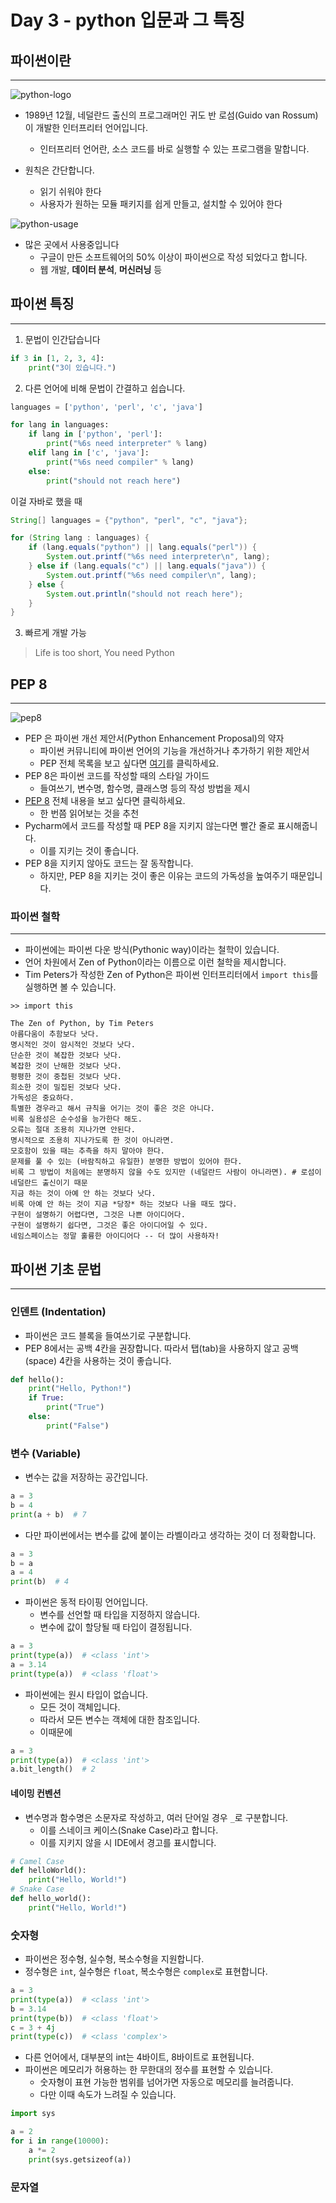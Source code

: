 # Day 3 - python 입문과 그 특징

## 파이썬이란

---

![python-logo](https://www.python.org/static/img/python-logo.png)

- 1989년 12월, 네덜란드 출신의 프로그래머인 귀도 반 로섬(Guido van Rossum)이 개발한 인터프리터 언어입니다.
    - 인터프리터 언어란, 소스 코드를 바로 실행할 수 있는 프로그램을 말합니다.

- 원칙은 간단합니다.
  - 읽기 쉬워야 한다
  - 사용자가 원하는 모듈 패키지를 쉽게 만들고, 설치할 수 있어야 한다

![python-usage](https://codingmart.com/wp-content/uploads/2024/01/image_2024-01-24_121129247-e1706078513951.png)
- 많은 곳에서 사용중입니다
  - 구글이 만든 소프트웨어의 50% 이상이 파이썬으로 작성 되었다고 합니다.
  - 웹 개발, **데이터 분석**, **머신러닝** 등

## 파이썬 특징

---

1. 문법이 인간답습니다

```python
if 3 in [1, 2, 3, 4]:
    print("3이 있습니다.")
```
2. 다른 언어에 비해 문법이 간결하고 쉽습니다.
```python
languages = ['python', 'perl', 'c', 'java']

for lang in languages:
    if lang in ['python', 'perl']:
        print("%6s need interpreter" % lang)
    elif lang in ['c', 'java']:
        print("%6s need compiler" % lang)
    else:
        print("should not reach here")
```
이걸 자바로 했을 때
```java
String[] languages = {"python", "perl", "c", "java"};

for (String lang : languages) {
    if (lang.equals("python") || lang.equals("perl")) {
        System.out.printf("%6s need interpreter\n", lang);
    } else if (lang.equals("c") || lang.equals("java")) {
        System.out.printf("%6s need compiler\n", lang);
    } else {
        System.out.println("should not reach here");
    }
}
```

3. 빠르게 개발 가능

> Life is too short, You need Python

## PEP 8

---

![pep8](https://files.realpython.com/media/PEP-8-Tutorial-Python-Code-Formatting-Guide_Watermarked.9103cf7be328.jpg)

- PEP 은 파이썬 개선 제안서(Python Enhancement Proposal)의 약자
  - 파이썬 커뮤니티에 파이썬 언어의 기능을 개선하거나 추가하기 위한 제안서
  - PEP 전체 목록을 보고 싶다면 [여기](https://peps.python.org/#)를 클릭하세요.
- PEP 8은 파이썬 코드를 작성할 때의 스타일 가이드
  - 들여쓰기, 변수명, 함수명, 클래스명 등의 작성 방법을 제시
- [PEP 8](https://www.python.org/dev/peps/pep-0008/) 전체 내용을 보고 싶다면 클릭하세요.
  - 한 번쯤 읽어보는 것을 추천
- Pycharm에서 코드를 작성할 때 PEP 8을 지키지 않는다면 빨간 줄로 표시해줍니다.
  - 이를 지키는 것이 좋습니다.
- PEP 8을 지키지 않아도 코드는 잘 동작합니다.
  - 하지만, PEP 8을 지키는 것이 좋은 이유는 코드의 가독성을 높여주기 때문입니다.

### 파이썬 철학

---

- 파이썬에는 파이썬 다운 방식(Pythonic way)이라는 철학이 있습니다.
- 언어 차원에서 Zen of Python이라는 이름으로 이런 철학을 제시합니다.
- Tim Peters가 작성한 Zen of Python은 파이썬 인터프리터에서 `import this`를 실행하면 볼 수 있습니다.
```text
>> import this

The Zen of Python, by Tim Peters
아름다움이 추함보다 낫다.
명시적인 것이 암시적인 것보다 낫다.
단순한 것이 복잡한 것보다 낫다.
복잡한 것이 난해한 것보다 낫다.
평평한 것이 중첩된 것보다 낫다.
희소한 것이 밀집된 것보다 낫다.
가독성은 중요하다.
특별한 경우라고 해서 규칙을 어기는 것이 좋은 것은 아니다.
비록 실용성은 순수성을 능가한다 해도.
오류는 절대 조용히 지나가면 안된다.
명시적으로 조용히 지나가도록 한 것이 아니라면.
모호함이 있을 때는 추측을 하지 말아야 한다.
문제를 풀 수 있는 (바람직하고 유일한) 분명한 방법이 있어야 한다.
비록 그 방법이 처음에는 분명하지 않을 수도 있지만 (네덜란드 사람이 아니라면). # 로섬이 네덜란드 출신이기 때문
지금 하는 것이 아예 안 하는 것보다 낫다.
비록 아예 안 하는 것이 지금 *당장* 하는 것보다 나을 때도 많다.
구현이 설명하기 어렵다면, 그것은 나쁜 아이디어다.
구현이 설명하기 쉽다면, 그것은 좋은 아이디어일 수 있다.
네임스페이스는 정말 훌륭한 아이디어다 -- 더 많이 사용하자!
```

## 파이썬 기초 문법

---

### 인덴트 (Indentation)

- 파이썬은 코드 블록을 들여쓰기로 구분합니다.
- PEP 8에서는 공백 4칸을 권장합니다. 따라서 탭(tab)을 사용하지 않고 공백(space) 4칸을 사용하는 것이 좋습니다.

```python
def hello():
    print("Hello, Python!")
    if True:
        print("True")
    else:
        print("False")
```

### 변수 (Variable)

- 변수는 값을 저장하는 공간입니다.

```python
a = 3
b = 4
print(a + b)  # 7
```

- 다만 파이썬에서는 변수를 값에 붙이는 라벨이라고 생각하는 것이 더 정확합니다.

```python
a = 3
b = a
a = 4
print(b)  # 4
```

- 파이썬은 동적 타이핑 언어입니다.
  - 변수를 선언할 때 타입을 지정하지 않습니다.
  - 변수에 값이 할당될 때 타입이 결정됩니다.
```python
a = 3
print(type(a))  # <class 'int'>
a = 3.14
print(type(a))  # <class 'float'>
```

- 파이썬에는 원시 타입이 없습니다.
  - 모든 것이 객체입니다.
  - 따라서 모든 변수는 객체에 대한 참조입니다.
  - 이때문에 

```python
a = 3
print(type(a))  # <class 'int'>
a.bit_length()  # 2
```

#### 네이밍 컨벤션

- 변수명과 함수명은 소문자로 작성하고, 여러 단어일 경우 `_`로 구분합니다.
  - 이를 스네이크 케이스(Snake Case)라고 합니다.
  - 이를 지키지 않을 시 IDE에서 경고를 표시합니다.

```python
# Camel Case
def helloWorld():
    print("Hello, World!")
# Snake Case
def hello_world():
    print("Hello, World!")
```

### 숫자형

- 파이썬은 정수형, 실수형, 복소수형을 지원합니다.
- 정수형은 `int`, 실수형은 `float`, 복소수형은 `complex`로 표현합니다.

```python
a = 3
print(type(a))  # <class 'int'>
b = 3.14
print(type(b))  # <class 'float'>
c = 3 + 4j
print(type(c))  # <class 'complex'>
```

- 다른 언어에서, 대부분의 int는 4바이트, 8바이트로 표현됩니다.
- 파이썬은 메모리가 허용하는 한 무한대의 정수를 표현할 수 있습니다.
  - 숫자형이 표현 가능한 범위를 넘어가면 자동으로 메모리를 늘려줍니다.
  - 다만 이때 속도가 느려질 수 있습니다.

```python
import sys

a = 2
for i in range(10000):
    a *= 2
    print(sys.getsizeof(a))
```

### 문자열

